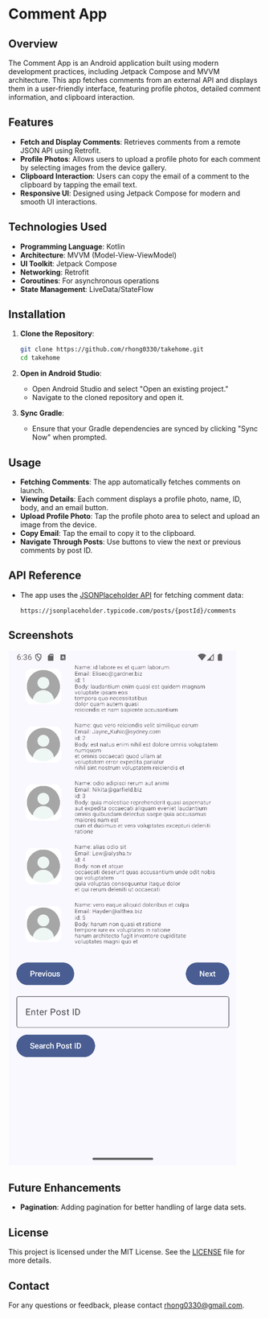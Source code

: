 # Comment App

## Overview
The Comment App is an Android application built using modern development practices, including Jetpack Compose and MVVM architecture. This app fetches comments from an external API and displays them in a user-friendly interface, featuring profile photos, detailed comment information, and clipboard interaction.

## Features
- **Fetch and Display Comments**: Retrieves comments from a remote JSON API using Retrofit.
- **Profile Photos**: Allows users to upload a profile photo for each comment by selecting images from the device gallery.
- **Clipboard Interaction**: Users can copy the email of a comment to the clipboard by tapping the email text.
- **Responsive UI**: Designed using Jetpack Compose for modern and smooth UI interactions.

## Technologies Used
- **Programming Language**: Kotlin
- **Architecture**: MVVM (Model-View-ViewModel)
- **UI Toolkit**: Jetpack Compose
- **Networking**: Retrofit
- **Coroutines**: For asynchronous operations
- **State Management**: LiveData/StateFlow

## Installation
1. **Clone the Repository**:
   ```bash
   git clone https://github.com/rhong0330/takehome.git
   cd takehome
   ```
2. **Open in Android Studio**:
    - Open Android Studio and select "Open an existing project."
    - Navigate to the cloned repository and open it.

3. **Sync Gradle**:
    - Ensure that your Gradle dependencies are synced by clicking "Sync Now" when prompted.

## Usage
- **Fetching Comments**: The app automatically fetches comments on launch.
- **Viewing Details**: Each comment displays a profile photo, name, ID, body, and an email button.
- **Upload Profile Photo**: Tap the profile photo area to select and upload an image from the device.
- **Copy Email**: Tap the email to copy it to the clipboard.
- **Navigate Through Posts**: Use buttons to view the next or previous comments by post ID.

## API Reference
- The app uses the [JSONPlaceholder API](https://jsonplaceholder.typicode.com/) for fetching comment data:
  ```
  https://jsonplaceholder.typicode.com/posts/{postId}/comments
  ```

## Screenshots
![Screenshot1](assets/screenshot1.png)

## Future Enhancements
- **Pagination**: Adding pagination for better handling of large data sets.

## License
This project is licensed under the MIT License. See the [LICENSE](LICENSE) file for more details.

## Contact
For any questions or feedback, please contact [rhong0330@gmail.com](mailto:rhong0330@gmail.com).


